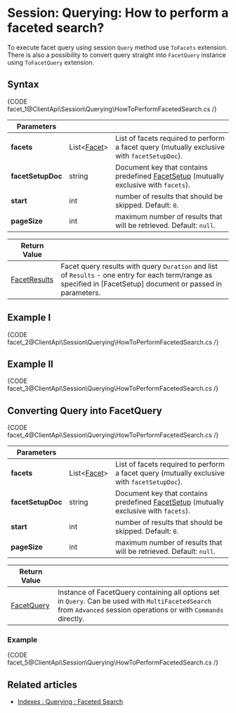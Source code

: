 # Session: Querying: How to perform a faceted search?

To execute facet query using session `Query` method use `ToFacets` extension. There is also a possibility to convert query straight into `FacetQuery` instance using `ToFacetQuery` extension.

## Syntax

{CODE facet_1@ClientApi\Session\Querying\HowToPerformFacetedSearch.cs /}

| Parameters | | |
| ------------- | ------------- | ----- |
| **facets** | List<[Facet](../../../glossary/facet)> | List of facets required to perform a facet query (mutually exclusive with `facetSetupDoc`). |
| **facetSetupDoc** | string | Document key that contains predefined [FacetSetup](../../../glossary/facet-setup) (mutually exclusive with `facets`). |
| **start** | int | number of results that should be skipped. Default: `0`. |
| **pageSize** | int | maximum number of results that will be retrieved. Default: `null`. | 

| Return Value | |
| ------------- | ----- |
| [FacetResults](../../../glossary/facet-results) | Facet query results with query `Duration` and list of `Results` - one entry for each term/range as specified in [FacetSetup] document or passed in parameters. |

## Example I

{CODE facet_2@ClientApi\Session\Querying\HowToPerformFacetedSearch.cs /}

## Example II

{CODE facet_3@ClientApi\Session\Querying\HowToPerformFacetedSearch.cs /}

## Converting Query into FacetQuery

{CODE facet_4@ClientApi\Session\Querying\HowToPerformFacetedSearch.cs /}

| Parameters | | |
| ------------- | ------------- | ----- |
| **facets** | List<[Facet](../../../glossary/facet)> | List of facets required to perform a facet query (mutually exclusive with `facetSetupDoc`). |
| **facetSetupDoc** | string | Document key that contains predefined [FacetSetup](../../../glossary/facet-setup) (mutually exclusive with `facets`). |
| **start** | int | number of results that should be skipped. Default: `0`. |
| **pageSize** | int | maximum number of results that will be retrieved. Default: `null`. | 

| Return Value | |
| ------------- | ----- |
| [FacetQuery](../../../glossary/facet-query) | Instance of FacetQuery containing all options set in `Query`. Can be used with `MultiFacetedSearch` from `Advanced` session operations or with `Commands` directly. |

### Example

{CODE facet_5@ClientApi\Session\Querying\HowToPerformFacetedSearch.cs /}

## Related articles

- [Indexes : Querying : Faceted Search](../../../indexes/querying/faceted-search)   
